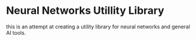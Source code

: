 # Neural Networks Utillity Library

 this is an attempt at creating a utility library for neural networks and
 general AI tools.